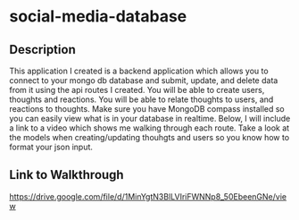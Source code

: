 # social-media-database

## Description
This application I created is a backend application which allows you to connect to your mongo db database and submit, update, and delete data from it using the api routes I created. You will be able to create users, thoughts and reactions. You will be able to relate thoughts to users, and reactions to thoughts. Make sure you have MongoDB compass installed so you can easily view what is in your database in realtime. Below, I will include a link to a video which shows me walking through each route. Take a look at the models when creating/updating thouhgts and users so you know how to format your json input. 

## Link to Walkthrough

https://drive.google.com/file/d/1MinYgtN3BlLVIriFWNNp8_50EbeenGNe/view
